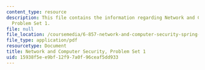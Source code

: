 ```yaml
---
content_type: resource
description: This file contains the information regarding Network and Computer Security,
  Problem Set 1.
file: null
file_location: /coursemedia/6-857-network-and-computer-security-spring-2014/15938f5ee9bf12f97a0f96ceaf5dd933_MIT6_857S14_1.3.pdf
file_type: application/pdf
resourcetype: Document
title: Network and Computer Security, Problem Set 1
uid: 15938f5e-e9bf-12f9-7a0f-96ceaf5dd933
---
```

